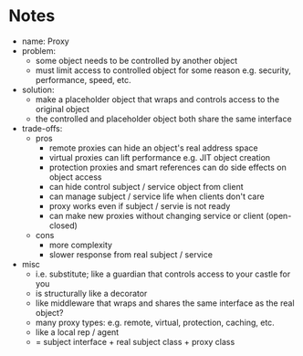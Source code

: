# Notes

- name: Proxy
- problem:
  - some object needs to be controlled by another object
  - must limit access to controlled object for some reason e.g. security, performance, speed, etc.
- solution:
  - make a placeholder object that wraps and controls access to the original object
  - the controlled and placeholder object both share the same interface
- trade-offs:
  - pros
    - remote proxies can hide an object's real address space
    - virtual proxies can lift performance e.g. JIT object creation
    - protection proxies and smart references can do side effects on object access
    - can hide control subject / service object from client
    - can manage subject / service life when clients don't care
    - proxy works even if subject / servie is not ready
    - can make new proxies without changing service or client (open-closed)
  - cons
    - more complexity
    - slower response from real subject / service
- misc
  - i.e. substitute; like a guardian that controls access to your castle for you
  - is structurally like a decorator
  - like middleware that wraps and shares the same interface as the real object?
  - many proxy types: e.g. remote, virtual, protection, caching, etc.
  - like a local rep / agent
  - = subject interface + real subject class + proxy class
